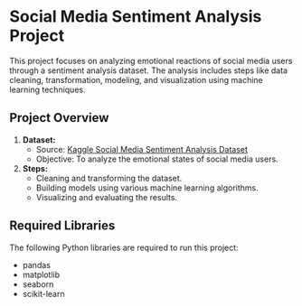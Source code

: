# Social Media Sentiment Analysis Project

This project focuses on analyzing emotional reactions of social media users through a sentiment analysis dataset. The analysis includes steps like data cleaning, transformation, modeling, and visualization using machine learning techniques.

## Project Overview
1. **Dataset:**
   - Source: [Kaggle Social Media Sentiment Analysis Dataset](https://www.kaggle.com/datasets/kashishparmar02/social-media-sentiments-analysis-dataset)
   - Objective: To analyze the emotional states of social media users.
2. **Steps:**
   - Cleaning and transforming the dataset.
   - Building models using various machine learning algorithms.
   - Visualizing and evaluating the results.

## Required Libraries
The following Python libraries are required to run this project:
- pandas
- matplotlib
- seaborn
- scikit-learn

